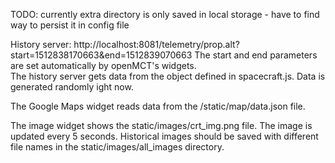 TODO: currently extra directory is only saved in local storage - have to find way to persist it in config file

History server: http://localhost:8081/telemetry/prop.alt?start=1512838170663&end=1512839070663
The start and end parameters are set automatically by openMCT's widgets.  
The history server gets data from the object defined in spacecraft.js. Data is generated randomly ight now.  
  
The Google Maps widget reads data from the /static/map/data.json file.  

The image widget shows the static/images/crt_img.png file. The image is updated every 5 seconds.
Historical images should be saved with different file names in the static/images/all_images directory.  